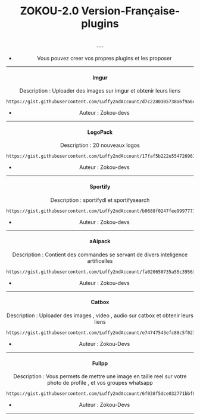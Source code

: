 <h1 align="center"> ZOKOU-2.0 Version-Française-plugins </h1>
<div align="center">
<br /> 
---

- Vous pouvez creer vos propres plugins et les proposer

---


<h4 align="center"> Imgur </h1>

  Description : Uploader des images sur imgur et obtenir leurs liens

```
https://gist.githubusercontent.com/Luffy2ndAccount/d7c2280305738a6f9a6c2c60b1bab8f9/raw/2af46631ae25eed65044311b3065c0100dac7e85/imgurVF.js
```
- Auteur : Zokou-devs
---


<h4 align="center"> LogoPack </h1>

  Description : 20 nouveaux logos

```
https://gist.githubusercontent.com/Luffy2ndAccount/17faf5b222e554726961e8a0d6b5be72/raw/105db19b22d64d0837a5c3ac87d0eba518b1766a/logopackVF.js
```
- Auteur : Zokou-devs
---


<h4 align="center"> Sportify </h1>

  Description : sportifydl et sportifysearch

```
https://gist.githubusercontent.com/Luffy2ndAccount/b0688f0247fee99977719d67ded351a8/raw/7b04c87da956ddc3988df2d8de2bd878e0c6495d/sportifyVF.js
```
- Auteur : Zokou-devs
---


<h4 align="center"> aAipack </h1>

  Description : Contient des commandes se servant de divers inteligence artificelles

```
https://gist.githubusercontent.com/Luffy2ndAccount/fa020650735a55c39563cb6d2cbbb477/raw/5d5302dcfcc5b628984247a97104cba7ac782ff6/aipackVF.js
```
- Auteur : Zokou-devs
---


<h4 align="center"> Catbox </h1>

  Description : Uploader des images , video , audio sur catbox et obtenir leurs liens

```
https://gist.githubusercontent.com/Luffy2ndAccount/e74747543efc88c5f027b350fd644034/raw/c3bf520f9f25bd08f8915ae28a39f62edf3d8a71/catboxVF.js
```
- Auteur : Zokou-Devs
---


<h4 align="center"> Fullpp </h1>

  Description : Vous permets de mettre une image en taille reel sur votre photo de profile , et vos groupes whatsapp

```
https://gist.githubusercontent.com/Luffy2ndAccount/6f038f5dce032771bbf0a6ab88509e2c/raw/1b8285bf22963be908b6403295858180184d6f90/fullppVF.js
```
- Auteur : Zokou-Devs
---